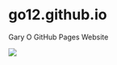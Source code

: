 # go12.github.io
Gary O GitHub Pages Website

![](https://github.com/go12/go12.github.io/blob/master/images/GO%20purple%20circle.jpg)
